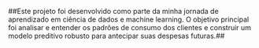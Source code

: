 ##Este projeto foi desenvolvido como parte da minha jornada de aprendizado em ciência de dados e machine learning. O objetivo principal foi analisar e entender os padrões de consumo dos clientes e construir um modelo preditivo robusto para antecipar suas despesas futuras.##
